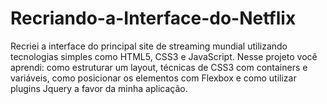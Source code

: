 # Recriando-a-Interface-do-Netflix
Recriei a interface do principal site de streaming mundial utilizando tecnologias simples como HTML5, CSS3 e JavaScript. Nesse projeto você aprendi: como estruturar um layout, técnicas de CSS3 com containers e variáveis, como posicionar os elementos com Flexbox e como utilizar plugins Jquery a favor da minha aplicação.
